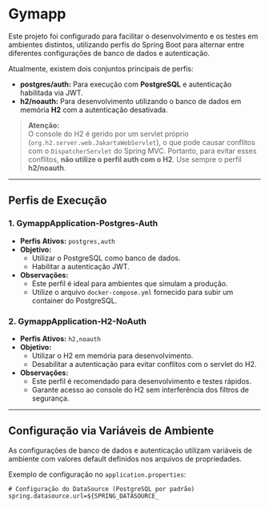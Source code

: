 # Gymapp

Este projeto foi configurado para facilitar o desenvolvimento e os testes em ambientes distintos, utilizando perfis do Spring Boot para alternar entre diferentes configurações de banco de dados e autenticação.

Atualmente, existem dois conjuntos principais de perfis:

- **postgres/auth:** Para execução com **PostgreSQL** e autenticação habilitada via JWT.
- **h2/noauth:** Para desenvolvimento utilizando o banco de dados em memória **H2** com a autenticação desativada.

> **Atenção:**  
> O console do H2 é gerido por um servlet próprio (`org.h2.server.web.JakartaWebServlet`), o que pode causar conflitos com o `DispatcherServlet` do Spring MVC. Portanto, para evitar esses conflitos, **não utilize o perfil auth com o H2**. Use sempre o perfil **h2/noauth**.

---

## Perfis de Execução

### 1. GymappApplication-Postgres-Auth
- **Perfis Ativos:** `postgres,auth`
- **Objetivo:**
    - Utilizar o PostgreSQL como banco de dados.
    - Habilitar a autenticação JWT.
- **Observações:**
    - Este perfil é ideal para ambientes que simulam a produção.
    - Utilize o arquivo `docker-compose.yml` fornecido para subir um container do PostgreSQL.

### 2. GymappApplication-H2-NoAuth
- **Perfis Ativos:** `h2,noauth`
- **Objetivo:**
    - Utilizar o H2 em memória para desenvolvimento.
    - Desabilitar a autenticação para evitar conflitos com o servlet do H2.
- **Observações:**
    - Este perfil é recomendado para desenvolvimento e testes rápidos.
    - Garante acesso ao console do H2 sem interferência dos filtros de segurança.

---

## Configuração via Variáveis de Ambiente

As configurações de banco de dados e autenticação utilizam variáveis de ambiente com valores default definidos nos arquivos de propriedades.

Exemplo de configuração no `application.properties`:

```properties
# Configuração do DataSource (PostgreSQL por padrão)
spring.datasource.url=${SPRING_DATASOURCE_

